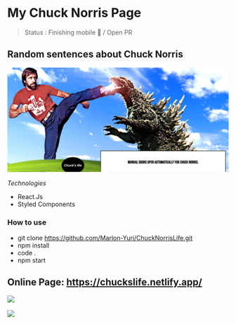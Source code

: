 # My Chuck Norris Page

> Status : Finishing mobile 🚧 / Open PR


## Random sentences about Chuck Norris

<img width ='600px' src ='https://github.com/Marlon-Yuri/ChuckNorrisLife/blob/master/src/assets/chuckreadme.png' />

*Technologies*

+ React.Js
+ Styled Components


### How to use
 
 - git clone https://github.com/Marlon-Yuri/ChuckNorrisLife.git
 - npm install
 - code .
 - npm start
 
 ## Online Page: https://chuckslife.netlify.app/

<a href ='https://www.linkedin.com/in/marlon-yuri-jesus-97437b207/'> <img src ='https://img.shields.io/badge/LinkedIn-0077B5?style=for-the-badge&logo=linkedin&logoColor=white' /> </a>


<a href = 'https://www.instagram.com/marlon_yuri/'> <img src ='https://img.shields.io/badge/Instagram-E4405F?style=for-the-badge&logo=instagram&logoColor=white' /> </a>
